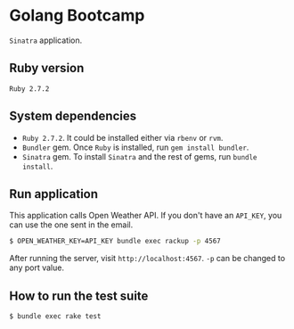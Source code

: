 # Golang Bootcamp

`Sinatra` application.

## Ruby version

`Ruby 2.7.2`

## System dependencies

* `Ruby 2.7.2`. It could be installed either via `rbenv` or `rvm`.
* `Bundler` gem. Once `Ruby` is installed, run `gem install bundler`.
* `Sinatra` gem. To install `Sinatra` and the rest of gems, run `bundle install`.

## Run application

This application calls Open Weather API. If you don't have an `API_KEY`, you can use the one sent in the email. 

```bash
$ OPEN_WEATHER_KEY=API_KEY bundle exec rackup -p 4567
```

After running the server, visit `http://localhost:4567`.
`-p` can be changed to any port value.

## How to run the test suite

```bash
$ bundle exec rake test
```
